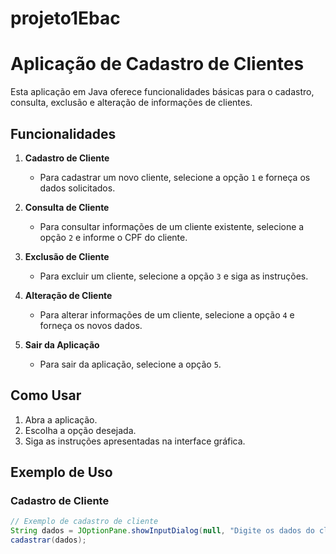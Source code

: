 # projeto1Ebac

# Aplicação de Cadastro de Clientes

Esta aplicação em Java oferece funcionalidades básicas para o cadastro, consulta, exclusão e alteração de informações de clientes.

## Funcionalidades

1. **Cadastro de Cliente**
   - Para cadastrar um novo cliente, selecione a opção `1` e forneça os dados solicitados.

2. **Consulta de Cliente**
   - Para consultar informações de um cliente existente, selecione a opção `2` e informe o CPF do cliente.

3. **Exclusão de Cliente**
   - Para excluir um cliente, selecione a opção `3` e siga as instruções.

4. **Alteração de Cliente**
   - Para alterar informações de um cliente, selecione a opção `4` e forneça os novos dados.

5. **Sair da Aplicação**
   - Para sair da aplicação, selecione a opção `5`.

## Como Usar

1. Abra a aplicação.
2. Escolha a opção desejada.
3. Siga as instruções apresentadas na interface gráfica.

## Exemplo de Uso

### Cadastro de Cliente

```java
// Exemplo de cadastro de cliente
String dados = JOptionPane.showInputDialog(null, "Digite os dados do cliente separados por vírgula: Nome, CPF, Tel, Endereço, Número, Cidade e Estado ", "Cadastro", JOptionPane.INFORMATION_MESSAGE);
cadastrar(dados);
